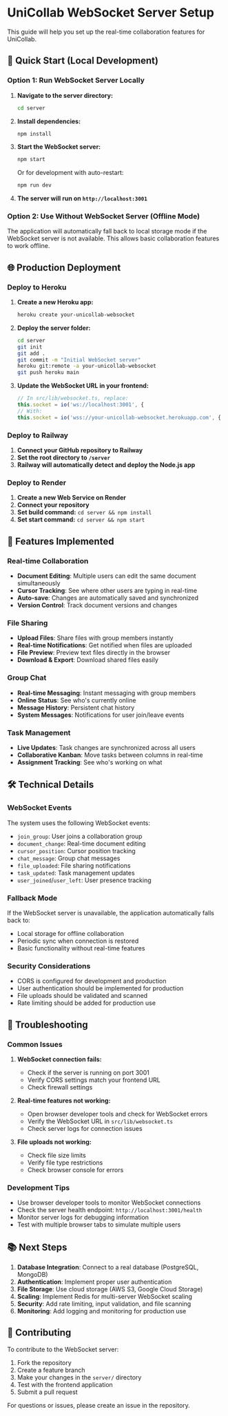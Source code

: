 # UniCollab WebSocket Server Setup

This guide will help you set up the real-time collaboration features for UniCollab.

## 🚀 Quick Start (Local Development)

### Option 1: Run WebSocket Server Locally

1. **Navigate to the server directory:**
   ```bash
   cd server
   ```

2. **Install dependencies:**
   ```bash
   npm install
   ```

3. **Start the WebSocket server:**
   ```bash
   npm start
   ```
   
   Or for development with auto-restart:
   ```bash
   npm run dev
   ```

4. **The server will run on `http://localhost:3001`**

### Option 2: Use Without WebSocket Server (Offline Mode)

The application will automatically fall back to local storage mode if the WebSocket server is not available. This allows basic collaboration features to work offline.

## 🌐 Production Deployment

### Deploy to Heroku

1. **Create a new Heroku app:**
   ```bash
   heroku create your-unicollab-websocket
   ```

2. **Deploy the server folder:**
   ```bash
   cd server
   git init
   git add .
   git commit -m "Initial WebSocket server"
   heroku git:remote -a your-unicollab-websocket
   git push heroku main
   ```

3. **Update the WebSocket URL in your frontend:**
   ```typescript
   // In src/lib/websocket.ts, replace:
   this.socket = io('ws://localhost:3001', {
   // With:
   this.socket = io('wss://your-unicollab-websocket.herokuapp.com', {
   ```

### Deploy to Railway

1. **Connect your GitHub repository to Railway**
2. **Set the root directory to `/server`**
3. **Railway will automatically detect and deploy the Node.js app**

### Deploy to Render

1. **Create a new Web Service on Render**
2. **Connect your repository**
3. **Set build command:** `cd server && npm install`
4. **Set start command:** `cd server && npm start`

## 🔧 Features Implemented

### Real-time Collaboration
- **Document Editing**: Multiple users can edit the same document simultaneously
- **Cursor Tracking**: See where other users are typing in real-time
- **Auto-save**: Changes are automatically saved and synchronized
- **Version Control**: Track document versions and changes

### File Sharing
- **Upload Files**: Share files with group members instantly
- **Real-time Notifications**: Get notified when files are uploaded
- **File Preview**: Preview text files directly in the browser
- **Download & Export**: Download shared files easily

### Group Chat
- **Real-time Messaging**: Instant messaging with group members
- **Online Status**: See who's currently online
- **Message History**: Persistent chat history
- **System Messages**: Notifications for user join/leave events

### Task Management
- **Live Updates**: Task changes are synchronized across all users
- **Collaborative Kanban**: Move tasks between columns in real-time
- **Assignment Tracking**: See who's working on what

## 🛠️ Technical Details

### WebSocket Events

The system uses the following WebSocket events:

- `join_group`: User joins a collaboration group
- `document_change`: Real-time document editing
- `cursor_position`: Cursor position tracking
- `chat_message`: Group chat messages
- `file_uploaded`: File sharing notifications
- `task_updated`: Task management updates
- `user_joined`/`user_left`: User presence tracking

### Fallback Mode

If the WebSocket server is unavailable, the application automatically falls back to:
- Local storage for offline collaboration
- Periodic sync when connection is restored
- Basic functionality without real-time features

### Security Considerations

- CORS is configured for development and production
- User authentication should be implemented for production
- File uploads should be validated and scanned
- Rate limiting should be added for production use

## 🐛 Troubleshooting

### Common Issues

1. **WebSocket connection fails:**
   - Check if the server is running on port 3001
   - Verify CORS settings match your frontend URL
   - Check firewall settings

2. **Real-time features not working:**
   - Open browser developer tools and check for WebSocket errors
   - Verify the WebSocket URL in `src/lib/websocket.ts`
   - Check server logs for connection issues

3. **File uploads not working:**
   - Check file size limits
   - Verify file type restrictions
   - Check browser console for errors

### Development Tips

- Use browser developer tools to monitor WebSocket connections
- Check the server health endpoint: `http://localhost:3001/health`
- Monitor server logs for debugging information
- Test with multiple browser tabs to simulate multiple users

## 📚 Next Steps

1. **Database Integration**: Connect to a real database (PostgreSQL, MongoDB)
2. **Authentication**: Implement proper user authentication
3. **File Storage**: Use cloud storage (AWS S3, Google Cloud Storage)
4. **Scaling**: Implement Redis for multi-server WebSocket scaling
5. **Security**: Add rate limiting, input validation, and file scanning
6. **Monitoring**: Add logging and monitoring for production use

## 🤝 Contributing

To contribute to the WebSocket server:

1. Fork the repository
2. Create a feature branch
3. Make your changes in the `server/` directory
4. Test with the frontend application
5. Submit a pull request

For questions or issues, please create an issue in the repository.